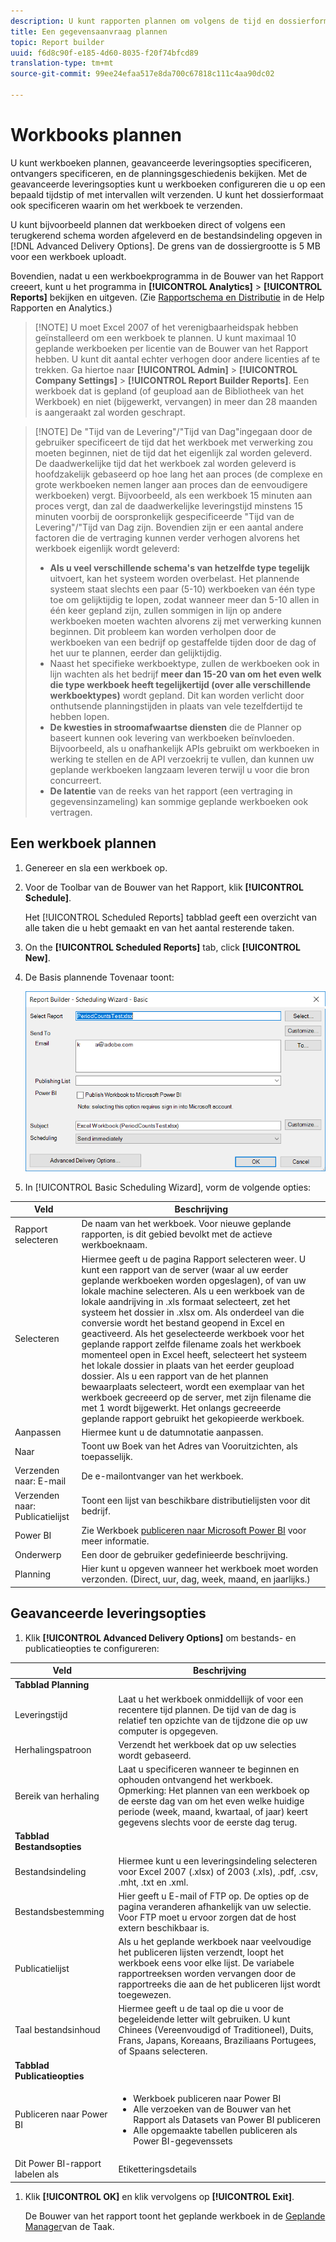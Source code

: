 ```yaml
---
description: U kunt rapporten plannen om volgens de tijd en dossierformaat te verzenden dat u bepaalt.
title: Een gegevensaanvraag plannen
topic: Report builder
uuid: f6d8c90f-e185-4d60-8035-f20f74bfcd89
translation-type: tm+mt
source-git-commit: 99ee24efaa517e8da700c67818c111c4aa90dc02

---
```



# Workbooks plannen

U kunt werkboeken plannen, geavanceerde leveringsopties specificeren, ontvangers specificeren, en de planningsgeschiedenis bekijken. Met de geavanceerde leveringsopties kunt u werkboeken configureren die u op een bepaald tijdstip of met intervallen wilt verzenden. U kunt het dossierformaat ook specificeren waarin om het werkboek te verzenden.

U kunt bijvoorbeeld plannen dat werkboeken direct of volgens een terugkerend schema worden afgeleverd en de bestandsindeling opgeven in [!DNL Advanced Delivery Options]. De grens van de dossiergrootte is 5 MB voor een werkboek uploadt.

Bovendien, nadat u een werkboekprogramma in de Bouwer van het Rapport creeert, kunt u het programma in **[!UICONTROL Analytics]** > **[!UICONTROL Reports]** bekijken en uitgeven. (Zie [Rapportschema en Distributie](/help/analyze/reports-analytics/scheduling.md) in de Help Rapporten en Analytics.)

> [!NOTE] U moet Excel 2007 of het verenigbaarheidspak hebben geïnstalleerd om een werkboek te plannen. U kunt maximaal 10 geplande werkboeken per licentie van de Bouwer van het Rapport hebben. U kunt dit aantal echter verhogen door andere licenties af te trekken. Ga hiertoe naar **[!UICONTROL Admin]** > **[!UICONTROL Company Settings]** > **[!UICONTROL Report Builder Reports]**. Een werkboek dat is gepland (of geupload aan de Bibliotheek van het Werkboek) en niet (bijgewerkt, vervangen) in meer dan 28 maanden is aangeraakt zal worden geschrapt.

> [!NOTE] De &quot;Tijd van de Levering&quot;/&quot;Tijd van Dag&quot;ingegaan door de gebruiker specificeert de tijd dat het werkboek met verwerking zou moeten beginnen, niet de tijd dat het eigenlijk zal worden geleverd. De daadwerkelijke tijd dat het werkboek zal worden geleverd is hoofdzakelijk gebaseerd op hoe lang het aan proces (de complexe en grote werkboeken nemen langer aan proces dan de eenvoudigere werkboeken) vergt. Bijvoorbeeld, als een werkboek 15 minuten aan proces vergt, dan zal de daadwerkelijke leveringstijd minstens 15 minuten voorbij de oorspronkelijk gespecificeerde &quot;Tijd van de Levering&quot;/&quot;Tijd van Dag zijn.
>Bovendien zijn er een aantal andere factoren die de vertraging kunnen verder verhogen alvorens het werkboek eigenlijk wordt geleverd:
>
> * **Als u veel verschillende schema&#39;s van hetzelfde type tegelijk** uitvoert, kan het systeem worden overbelast. Het plannende systeem staat slechts een paar (5-10) werkboeken van één type toe om gelijktijdig te lopen, zodat wanneer meer dan 5-10 allen in één keer gepland zijn, zullen sommigen in lijn op andere werkboeken moeten wachten alvorens zij met verwerking kunnen beginnen. Dit probleem kan worden verholpen door de werkboeken van een bedrijf op gestaffelde tijden door de dag of het uur te plannen, eerder dan gelijktijdig.
> * Naast het specifieke werkboektype, zullen de werkboeken ook in lijn wachten als het bedrijf **meer dan 15-20 van om het even welk die type werkboek heeft tegelijkertijd (over alle verschillende werkboektypes)** wordt gepland. Dit kan worden verlicht door onthutsende planningstijden in plaats van vele tezelfdertijd te hebben lopen.
> * **De kwesties in stroomafwaartse diensten** die de Planner op baseert kunnen ook levering van werkboeken beïnvloeden. Bijvoorbeeld, als u onafhankelijk APIs gebruikt om werkboeken in werking te stellen en de API verzoekrij te vullen, dan kunnen uw geplande werkboeken langzaam leveren terwijl u voor die bron concurreert.
> * **De latentie** van de reeks van het rapport (een vertraging in gegevensinzameling) kan sommige geplande werkboeken ook vertragen.


## Een werkboek plannen

1. Genereer en sla een werkboek op.
1. Voor de Toolbar van de Bouwer van het Rapport, klik **[!UICONTROL Schedule]**.

   Het [!UICONTROL Scheduled Reports] tabblad geeft een overzicht van alle taken die u hebt gemaakt en van het aantal resterende taken.
1. On the **[!UICONTROL Scheduled Reports]** tab, click **[!UICONTROL New]**.
1. De Basis plannende Tovenaar toont:

   ![](assets/simple-schedule-wizard.png)

1. In [!UICONTROL Basic Scheduling Wizard], vorm de volgende opties:

| Veld | Beschrijving |
|--- |--- |
| Rapport selecteren | De naam van het werkboek. Voor nieuwe geplande rapporten, is dit gebied bevolkt met de actieve werkboeknaam. |
| Selecteren | Hiermee geeft u de pagina Rapport selecteren weer. U kunt een rapport van de server (waar al uw eerder geplande werkboeken worden opgeslagen), of van uw lokale machine selecteren. Als u een werkboek van de lokale aandrijving in .xls formaat selecteert, zet het systeem het dossier in .xlsx om. Als onderdeel van die conversie wordt het bestand geopend in Excel en geactiveerd. Als het geselecteerde werkboek voor het geplande rapport zelfde filename zoals het werkboek momenteel open in Excel heeft, selecteert het systeem het lokale dossier in plaats van het eerder geupload dossier. Als u een rapport van de het plannen bewaarplaats selecteert, wordt een exemplaar van het werkboek gecreeerd op de server, met zijn filename die met 1 wordt bijgewerkt. Het onlangs gecreeerde geplande rapport gebruikt het gekopieerde werkboek. |
| Aanpassen | Hiermee kunt u de datumnotatie aanpassen. |
| Naar | Toont uw Boek van het Adres van Vooruitzichten, als toepasselijk. |
| Verzenden naar: E-mail | De e-mailontvanger van het werkboek. |
| Verzenden naar: Publicatielijst | Toont een lijst van beschikbare distributielijsten voor dit bedrijf. |
| Power BI | Zie Werkboek [publiceren naar Microsoft Power BI](/help/analyze/report-builder/c-publish-power-bi/integration-power-bi.md) voor meer informatie. |
| Onderwerp | Een door de gebruiker gedefinieerde beschrijving. |
| Planning | Hier kunt u opgeven wanneer het werkboek moet worden verzonden. (Direct, uur, dag, week, maand, en jaarlijks.) |

## Geavanceerde leveringsopties

1. Klik **[!UICONTROL Advanced Delivery Options]** om bestands- en publicatieopties te configureren:

| Veld | Beschrijving |
|--- |--- |
| **Tabblad Planning** |  |
| Leveringstijd | Laat u het werkboek onmiddellijk of voor een recentere tijd plannen. De tijd van de dag is relatief ten opzichte van de tijdzone die op uw computer is opgegeven. |
| Herhalingspatroon | Verzendt het werkboek dat op uw selecties wordt gebaseerd. |
| Bereik van herhaling | Laat u specificeren wanneer te beginnen en ophouden ontvangend het werkboek.   Opmerking:  Het plannen van een werkboek op de eerste dag van om het even welke huidige periode (week, maand, kwartaal, of jaar) keert gegevens slechts voor de eerste dag terug. |
| **Tabblad Bestandsopties** |  |
| Bestandsindeling | Hiermee kunt u een leveringsindeling selecteren voor Excel 2007 (.xlsx) of 2003 (.xls), .pdf, .csv, .mht, .txt en .xml. |
| Bestandsbestemming | Hier geeft u E-mail of FTP op. De opties op de pagina veranderen afhankelijk van uw selectie. Voor FTP moet u ervoor zorgen dat de host extern beschikbaar is. |
| Publicatielijst | Als u het geplande werkboek naar veelvoudige het publiceren lijsten verzendt, loopt het werkboek eens voor elke lijst. De variabele rapportreeksen worden vervangen door de rapportreeks die aan de het publiceren lijst wordt toegewezen. |
| Taal bestandsinhoud | Hiermee geeft u de taal op die u voor de begeleidende letter wilt gebruiken. U kunt Chinees (Vereenvoudigd of Traditioneel), Duits, Frans, Japans, Koreaans, Braziliaans Portugees, of Spaans selecteren. |
| **Tabblad Publicatieopties** |  |
| Publiceren naar Power BI | <ul><li>Werkboek publiceren naar Power BI</li><li>Alle verzoeken van de Bouwer van het Rapport als Datasets van Power BI publiceren</li><li>Alle opgemaakte tabellen publiceren als Power BI-gegevenssets</li></ul> |
| Dit Power BI-rapport labelen als | Etiketteringsdetails |

1. Klik **[!UICONTROL OK]** en klik vervolgens op **[!UICONTROL Exit]**.

   De Bouwer van het rapport toont het geplande werkboek in de [Geplande Manager](/help/analyze/report-builder/r-arb-scheduled-reports.md)van de Taak.

